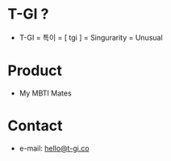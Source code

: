 <!-- my-page.html --> 
<script src="https://rawcdn.githack.com/oscarmorrison/md-page/master/md-page.js"></script><noscript>

# T-GI ?
- T-GI = 특이 = [ tgi ] = Singurarity = Unusual

# Product
- My MBTI Mates

# Contact
- e-mail: hello@t-gi.co